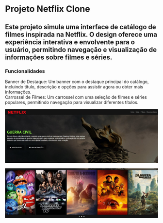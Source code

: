 # Projeto Netflix Clone

## Este projeto simula uma interface de catálogo de filmes inspirada na Netflix. O design oferece uma experiência interativa e envolvente para o usuário, permitindo navegação e visualização de informações sobre filmes e séries.

### Funcionalidades
Banner de Destaque: Um banner com o destaque principal do catálogo, incluindo título, descrição e opções para assistir agora ou obter mais informações.<br>
Carrossel de Filmes: Um carrossel com uma seleção de filmes e séries populares, permitindo navegação para visualizar diferentes títulos.

![Descrição da imagem](readme_img/_imagem_1.jpg)

![Descrição da imagem](readme_img/_imagem_2.jpg)